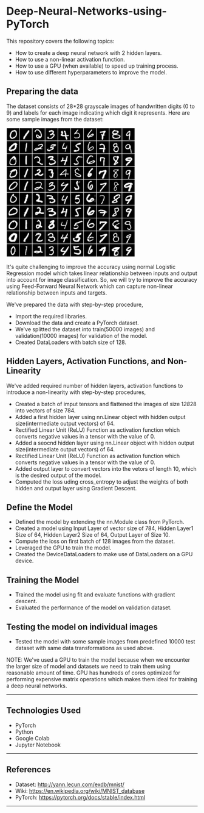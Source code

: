 # Deep-Neural-Networks-using-PyTorch

This repository covers the following topics:
- How to create a deep neural network with 2 hidden layers.
- How to use a non-linear activation function.
- How to use a GPU (when available) to speed up training process.
- How to use different hyperparameters to improve the model.

## Preparing the data

The dataset consists of 28*28 grayscale images of handwritten digits (0 to 9) and labels for each image indicating which digit it represents. Here are some sample images from the dataset:

![MNIST Data Sample](sample_images_MNIST.jpeg)

It's quite challenging to improve the accuracy using normal Logistic Regression model which takes linear relationship between inputs and output into account for image classification. So, we will try to improve the accuracy using Feed-Forward Neural Network which can capture non-linear relationship between inputs and targets.

We've prepared the data with step-by-step procedure,
- Import the required libraries.
- Download the data and create a PyTorch dataset.
- We've splitted the dataset into train(50000 images) and validation(10000 images) for validation of the model.
- Created DataLoaders with batch size of 128.

## Hidden Layers, Activation Functions, and Non-Linearity

We've added required number of hidden layers, activation functions to introduce a non-linearity with step-by-step procedures,
- Created a batch of imput tensors and flattened the images of size 1*28*28 into vectors of size 784.
- Added a first hidden layer using nn.Linear object with hidden output size(intermediate output vectors) of 64.
- Rectified Linear Unit (ReLU) Function as activation function which converts negative values in a tensor with the value of 0.
- Added a seocnd hidden layer using nn.Linear object with hidden output size(intermediate output vectors) of 64.
- Rectified Linear Unit (ReLU) Function as activation function which converts negative values in a tensor with the value of 0.
- Added output layer to convert vectors into the vetors of length 10, which is the desired output of the model.
- Computed the loss uding cross_entropy to adjust the weights of both hidden and output layer using Gradient Descent.

## Define the Model

- Defined the model by extending the nn.Module class from PyTorch.
- Created a model using Input Layer of vector size of 784, Hidden Layer1 Size of 64, Hidden Layer2 Size of 64, Output Layer of Size 10.
- Compute the loss on first batch of 128 images from the dataset.
- Leveraged the GPU to train the model.
- Created the DeviceDataLoaders to make use of DataLoaders on a GPU device.

## Training the Model

- Trained the model using fit and evaluate functions with gradient descent.
- Evaluated the performance of the model on validation dataset.

## Testing the model on individual images

- Tested the model with some sample images from predefined 10000 test dataset with same data transformations as used above.

NOTE: We've used a GPU to train the model because when we encounter the larger size of model and datasets we need to train them using reasonable amount of time.
GPU has hundreds of cores optimized for performing expensive matrix operations which makes them ideal for training a deep neural networks.

----------------------------------------------------------

## Technologies Used

- PyTorch
- Python
- Google Colab
- Jupyter Notebook

----------------------------------------------------------

## References

- Dataset: http://yann.lecun.com/exdb/mnist/
- Wiki: https://en.wikipedia.org/wiki/MNIST_database
- PyTorch: https://pytorch.org/docs/stable/index.html

----------------------------------------------------------
